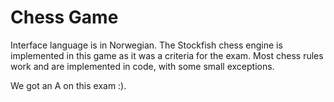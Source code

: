 # Chess Game 

Interface language is in Norwegian.
The Stockfish chess engine is implemented in this game as it was a criteria for the exam.
Most chess rules work and are implemented in code, with some small exceptions.

We got an A on this exam :).
